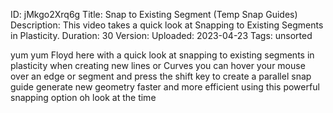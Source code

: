 ID: jMkgo2Xrq6g
Title: Snap to Existing Segment (Temp Snap Guides)
Description: This video takes a quick look at Snapping to Existing Segments in Plasticity.
Duration: 30
Version: 
Uploaded: 2023-04-23
Tags: unsorted

yum yum
Floyd here with a quick look at snapping
to existing segments in plasticity when
creating new lines or Curves you can
hover your mouse over an edge or segment
and press the shift key to create a
parallel snap guide generate new
geometry faster and more efficient using
this powerful snapping option
oh look at the time
